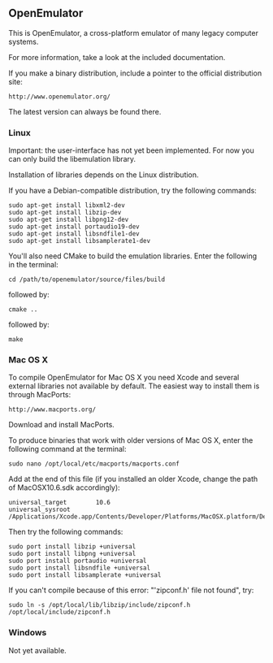 OpenEmulator
------------

This is OpenEmulator, a cross-platform emulator of many legacy computer
systems.

For more information, take a look at the included documentation.

If you make a binary distribution, include a pointer to the official
distribution site:

	http://www.openemulator.org/

The latest version can always be found there.

### Linux

Important: the user-interface has not yet been implemented. For now
you can only build the libemulation library.

Installation of libraries depends on the Linux distribution.

If you have a Debian-compatible distribution, try the following
commands:

	sudo apt-get install libxml2-dev
	sudo apt-get install libzip-dev
	sudo apt-get install libpng12-dev
	sudo apt-get install portaudio19-dev
	sudo apt-get install libsndfile1-dev
	sudo apt-get install libsamplerate1-dev

You'll also need CMake to build the emulation libraries. Enter the following
in the terminal:

	cd /path/to/openemulator/source/files/build

followed by:

	cmake ..

followed by:

	make

### Mac OS X


To compile OpenEmulator for Mac OS X you need Xcode and several
external libraries not available by default. The easiest way to install
them is through MacPorts:

	http://www.macports.org/

Download and install MacPorts.

To produce binaries that work with older versions of Mac OS X, enter the
following command at the terminal:

	sudo nano /opt/local/etc/macports/macports.conf

Add at the end of this file (if you installed an older Xcode,
change the path of MacOSX10.6.sdk accordingly):

	universal_target        10.6
	universal_sysroot       /Applications/Xcode.app/Contents/Developer/Platforms/MacOSX.platform/Developer/SDKs/MacOSX10.6.sdk

Then try the following commands:

	sudo port install libzip +universal
	sudo port install libpng +universal
	sudo port install portaudio +universal
	sudo port install libsndfile +universal
	sudo port install libsamplerate +universal

If you can't compile because of this error: "'zipconf.h' file not found", try:

	sudo ln -s /opt/local/lib/libzip/include/zipconf.h /opt/local/include/zipconf.h 

### Windows

Not yet available.